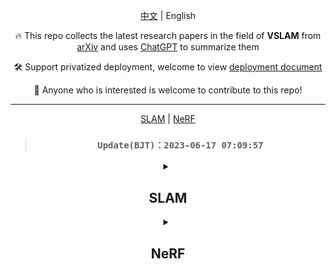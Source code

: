 <div align="center">

[中文](./README_ZH.md) | English

🔥 This repo collects the latest research papers in the field of **VSLAM** from [arXiv](https://arxiv.org/) and uses [ChatGPT](https://chat.openai.com) to summarize them

🛠️ Support privatized deployment, welcome to view [deployment document](./DEPLOY.md#deploy)

🤗 Anyone who is interested is welcome to contribute to this repo! 

---

[SLAM](#SLAM) | [NeRF](#NeRF)

> ### `Update(BJT)：2023-06-17 07:09:57`

<details><summary>

## **SLAM**

</summary>

| Publish Date | Title | Summary |
|:-:|:-:|:-:|
|2023-06-07|[Towards Decentralized Heterogeneous Multi-Robot SLAM and Target Tracking](http://arxiv.org/pdf/2306.04570.pdf)|This paper proposes a decentralized heterogeneous multi-robot SLAM and target tracking system that enables collaboration between robots with different capabilities and estimation algorithms. The system leverages factor graphs to efficiently share information and fuse overlapping probability density functions. The approach focuses on multi-robot SLAM and tracking, allowing robots to use different local landmark, dense, or metric-semantic SLAM algorithms.|
|2023-05-05|[Multi S-graphs: A Collaborative Semantic SLAM architecture](http://arxiv.org/pdf/2305.03441.pdf)|Multi S-graphs is a collaborative semantic SLAM architecture that uses high-level semantic information to improve loop closure procedures and overall precision of SLAM algorithms. It minimizes information exchange between robots and demonstrates promising results in map generation tasks. Code: Not provided|
|2023-03-10|[Mobile Robot Control and Autonomy Through Collaborative Simulation Twin](http://arxiv.org/pdf/2303.06172.pdf)|This paper introduces a collaborative Simulation Twin (ST) strategy for control and autonomy on resource-constrained mobile robots. ST divides the robot system into a cyber and physical space to implement autonomous navigation through an SLAM-based path planning algorithm. The physical robot tracks the simulated twin’s velocity and communicates feedback generated through interaction with its environment. The proposed approach shows practicality and provides performance improvements compared to typical remote computing and digital twin approaches. Code: Not provided|

</details>
<details><summary>

## **NeRF**

</summary>

| Publish Date | Title | Summary |
|:-:|:-:|:-:|
|2023-05-03|[Combining HoloLens with Instant-NeRFs: Advanced Real-Time 3D Mobile Mapping](http://arxiv.org/pdf/2304.14301.pdf)|This work combines a Microsoft HoloLens 2 with Instant-NeRFs to achieve real-time 3D reconstruction from RGB camera images. The HoloLens acts as a multisensor platform for SLAM-based camera-pose determination, while a high-performance PC is responsible for training and 3D reconstruction. With a specialized inference algorithm, five million scene points can be extracted within 1 second, outperforming grid point sampling with NeRFs by multiple orders of magnitude. The proposed method represents a significant advancement in mobile mapping setup. Code: https://github.com/ivalab/Instant-NeRFs|
|2023-04-18|[SurfelNeRF: Neural Surfel Radiance Fields for Online Photorealistic Reconstruction of Indoor Scenes](http://arxiv.org/pdf/2304.08971.pdf)|SurfelNeRF is a neural surfel radiance field method that combines explicit geometric representation with NeRF rendering to achieve efficient online reconstruction and high-quality rendering of large-scale indoor scenes. SurfelNeRF employs a flexible and scalable neural surfel representation to store geometric attributes and extracted appearance features, and uses a differentiable rasterization scheme for efficient rendering. Experimental results show that SurfelNeRF achieves state-of-the-art performance on ScanNet. Code: https://github.com/sxyu/SurfelNeRF|

</details>
</div>